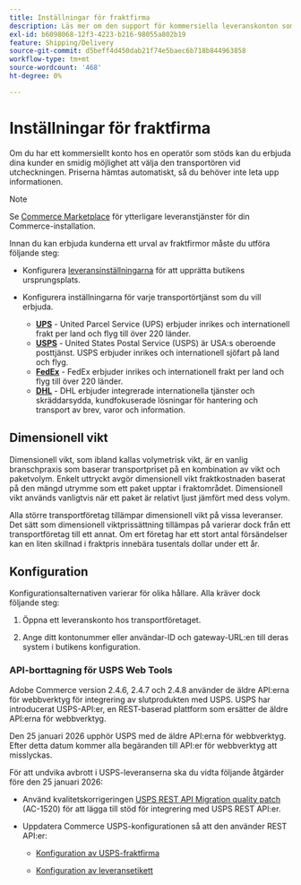 ```yaml
---
title: Inställningar för fraktfirma
description: Läs mer om den support för kommersiella leveranskonton som finns för din butik.
exl-id: b6098068-12f3-4223-b216-98055a802b19
feature: Shipping/Delivery
source-git-commit: d5beff4d450dab21f74e5baec6b718b844963858
workflow-type: tm+mt
source-wordcount: '468'
ht-degree: 0%

---
```


# Inställningar för fraktfirma

Om du har ett kommersiellt konto hos en operatör som stöds kan du erbjuda dina kunder en smidig möjlighet att välja den transportören vid utcheckningen. Priserna hämtas automatiskt, så du behöver inte leta upp informationen.

>[!NOTE]
>
>Se [Commerce Marketplace](../getting-started/commerce-marketplace.md) för ytterligare leveranstjänster för din Commerce-installation.

Innan du kan erbjuda kunderna ett urval av fraktfirmor måste du utföra följande steg:

- Konfigurera [leveransinställningarna](shipping-settings.md) för att upprätta butikens ursprungsplats.

- Konfigurera inställningarna för varje transportörtjänst som du vill erbjuda.

   - [**UPS**](ups.md) - United Parcel Service (UPS) erbjuder inrikes och internationell frakt per land och flyg till över 220 länder.
   - [**USPS**](usps.md) - United States Postal Service (USPS) är USA:s oberoende posttjänst. USPS erbjuder inrikes och internationell sjöfart på land och flyg.
   - [**FedEx**](fedex.md) - FedEx erbjuder inrikes och internationell frakt per land och flyg till över 220 länder.
   - [**DHL**](dhl.md) - DHL erbjuder integrerade internationella tjänster och skräddarsydda, kundfokuserade lösningar för hantering och transport av brev, varor och information.

## Dimensionell vikt

Dimensionell vikt, som ibland kallas volymetrisk vikt, är en vanlig branschpraxis som baserar transportpriset på en kombination av vikt och paketvolym. Enkelt uttryckt avgör dimensionell vikt fraktkostnaden baserat på den mängd utrymme som ett paket upptar i fraktområdet. Dimensionell vikt används vanligtvis när ett paket är relativt ljust jämfört med dess volym.

Alla större transportföretag tillämpar dimensionell vikt på vissa leveranser. Det sätt som dimensionell viktprissättning tillämpas på varierar dock från ett transportföretag till ett annat. Om ert företag har ett stort antal försändelser kan en liten skillnad i fraktpris innebära tusentals dollar under ett år.

## Konfiguration

Konfigurationsalternativen varierar för olika hållare. Alla kräver dock följande steg:

1. Öppna ett leveranskonto hos transportföretaget.

1. Ange ditt kontonummer eller användar-ID och gateway-URL:en till deras system i butikens konfiguration.

### API-borttagning för USPS Web Tools

Adobe Commerce version 2.4.6, 2.4.7 och 2.4.8 använder de äldre API:erna för webbverktyg för integrering av slutprodukten med USPS. USPS har introducerat USPS-API:er, en REST-baserad plattform som ersätter de äldre API:erna för webbverktyg.

Den 25 januari 2026 upphör USPS med de äldre API:erna för webbverktyg. Efter detta datum kommer alla begäranden till API:er för webbverktyg att misslyckas.

För att undvika avbrott i USPS-leveranserna ska du vidta följande åtgärder före den 25 januari 2026:

- Använd kvalitetskorrigeringen [USPS REST API Migration quality patch](https://experienceleague.adobe.com/docs/commerce-knowledge-base/kb/troubleshooting/known-issues-patches-attached/usps-rest-api-migration-patch.html) (AC-1520) för att lägga till stöd för integrering med USPS REST API:er.

- Uppdatera Commerce USPS-konfigurationen så att den använder REST API:er:

   - [Konfiguration av USPS-fraktfirma](usps.md)

   - [Konfiguration av leveransetikett](shipping-label-create.md)

